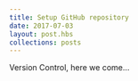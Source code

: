 ```yaml
---
title: Setup GitHub repository
date: 2017-07-03
layout: post.hbs
collections: posts
---
```


Version Control, here we come…
